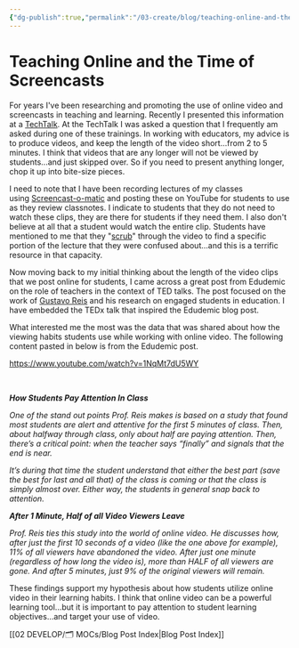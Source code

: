 ```yaml
---
{"dg-publish":true,"permalink":"/03-create/blog/teaching-online-and-the-time-of-screencasts/","title":"Teaching Online and the Time of Screencasts","tags":["education","literacy","new-literacies","screencasting","technology"]}
---
```


# Teaching Online and the Time of Screencasts

For years I've been researching and promoting the use of online video and screencasts in teaching and learning. Recently I presented this information at a [TechTalk](http://wiobyrne.blogspot.com/2013/01/unh-techtalk-producing-and-sharing.html). At the TechTalk I was asked a question that I frequently am asked during one of these trainings. In working with educators, my advice is to produce videos, and keep the length of the video short...from 2 to 5 minutes. I think that videos that are any longer will not be viewed by students...and just skipped over. So if you need to present anything longer, chop it up into bite-size pieces. 

I need to note that I have been recording lectures of my classes using [Screencast-o-matic](https://sites.google.com/site/wiobyrne/screencast-o-matic) and posting these on YouTube for students to use as they review classnotes. I indicate to students that they do not need to watch these clips, they are there for students if they need them. I also don't believe at all that a student would watch the entire clip. Students have mentioned to me that they "[scrub](http://lifehacker.com/5811660/how-to-control-the-audio-and-video-scrubbing-speed-on-your-iphone)" through the video to find a specific portion of the lecture that they were confused about...and this is a terrific resource in that capacity.

Now moving back to my initial thinking about the length of the video clips that we post online for students, I came across a great post from Edudemic on the role of teachers in the context of TED talks. The post focused on the work of [Gustavo Reis](http://www.gustavoreis.com/) and his research on engaged students in education. I have embedded the TEDx talk that inspired the Edudemic blog post.

What interested me the most was the data that was shared about how the viewing habits students use while working with online video. The following content pasted in below is from the Edudemic post.

https://www.youtube.com/watch?v=1NqMt7dU5WY

 

_**How Students Pay Attention In Class**_

_One of the stand out points Prof. Reis makes is based on a study that found most students are alert and attentive for the first 5 minutes of class. Then, about halfway through class, only about half are paying attention. Then, there’s a critical point: when the teacher says “finally” and signals that the end is near._

_It’s during that time the student understand that either the best part (save the best for last and all that) of the class is coming or that the class is simply almost over. Either way, the students in general snap back to attention._

_**After 1 Minute, Half of all Video Viewers Leave**_

_Prof. Reis ties this study into the world of online video. He discusses how, after just the first 10 seconds of a video (like the one above for example), 11% of all viewers have abandoned the video. After just one minute (regardless of how long the video is), more than HALF of all viewers are gone. And after 5 minutes, just 9% of the original viewers will remain._

These findings support my hypothesis about how students utilize online video in their learning habits. I think that online video can be a powerful learning tool...but it is important to pay attention to student learning objectives...and target your use of video.

[[02 DEVELOP/🗂️ MOCs/Blog Post Index\|Blog Post Index]]